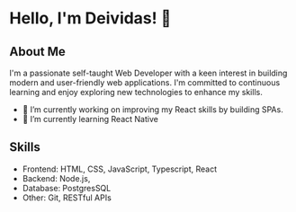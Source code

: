 # Hello, I'm Deividas! 👋

## About Me
I'm a passionate self-taught Web Developer with a keen interest in building modern and user-friendly web applications. I'm committed to continuous learning and enjoy exploring new technologies to enhance my skills.

- 🔭 I’m currently working on improving my React skills by building SPAs.
- 🌱 I’m currently learning React Native

## Skills
- Frontend: HTML, CSS, JavaScript, Typescript, React
- Backend: Node.js,
- Database: PostgresSQL
- Other: Git, RESTful APIs


<!--
**Biskvis/Biskvis** is a ✨ _special_ ✨ repository because its `README.md` (this file) appears on your GitHub profile.

Here are some ideas to get you started:

- 🔭 I’m currently working on ...
- 🌱 I’m currently learning ...
- 👯 I’m looking to collaborate on ...
- 🤔 I’m looking for help with ...
- 💬 Ask me about ...
- 📫 How to reach me: ...
- 😄 Pronouns: ...
- ⚡ Fun fact: ...
-->

